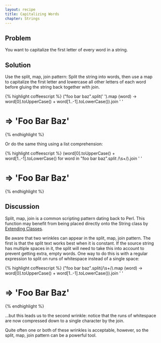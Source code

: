 ```yaml
---
layout: recipe
title: Capitalizing Words
chapter: Strings
---
```

## Problem

You want to capitalize the first letter of every word in a string.

## Solution

Use the split, map, join pattern: Split the string into words, then use a map to capitalize the first letter and lowercase all other letters of each word before gluing the string back together with join.

{% highlight coffeescript %}
("foo bar baz".split(' ').map (word) -> word[0].toUpperCase() + word[1..-1].toLowerCase()).join ' '
# => 'Foo Bar Baz'
{% endhighlight %}

Or do the same thing using a list comprehension:

{% highlight coffeescript %}
(word[0].toUpperCase() + word[1..-1].toLowerCase() for word in "foo   bar   baz".split /\s+/).join ' '
# => 'Foo Bar Baz'
{% endhighlight %}

## Discussion

Split, map, join is a common scripting pattern dating back to Perl. This function may benefit from being placed directly onto the String class by [Extending Classes](/chapters/objects/extending-classes).

Be aware that two wrinkles can appear in the split, map, join pattern. The first is that the split text works best when it is constant. If the source string has multiple spaces in it, the split will need to take this into account to prevent getting extra, empty words. One way to do this is with a regular expression to split on runs of whitespace instead of a single space:

{% highlight coffeescript %}
("foo    bar    baz".split(/\s+/).map (word) -> word[0].toUpperCase() + word[1..-1].toLowerCase()).join ' '
# => 'Foo Bar Baz'
{% endhighlight %}

...but this leads us to the second wrinkle: notice that the runs of whitespace are now compressed down to a single character by the join.

Quite often one or both of these wrinkles is acceptable, however, so the split, map, join pattern can be a powerful tool.
